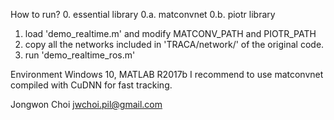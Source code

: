 How to run?
0. essential library
0.a. matconvnet
0.b. piotr library
1. load 'demo_realtime.m' and modify MATCONV_PATH and PIOTR_PATH
2. copy all the networks included in 'TRACA/network/' of the original code.
3. run 'demo_realtime_ros.m'

Environment
Windows 10, MATLAB R2017b
I recommend to use matconvnet compiled with CuDNN for fast tracking.

Jongwon Choi
jwchoi.pil@gmail.com